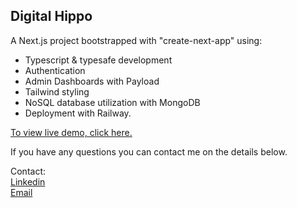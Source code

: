 ## Digital Hippo
A Next.js project bootstrapped with "create-next-app" using:

- Typescript & typesafe development
- Authentication
- Admin Dashboards with Payload
- Tailwind styling
- NoSQL database utilization with MongoDB
- Deployment with Railway.

<a href="https://digital-hippo-production.up.railway.app/" target="_blank">To view live demo, click here.</a>

If you have any questions you can contact me on the details below.

Contact:
<br>
<a href="https://www.linkedin.com/in/lewispakoti/" target="_blank">Linkedin</a>
<br>
<a href="mailto:lewispakoti@gmail.com" target="_blank">Email</a>

